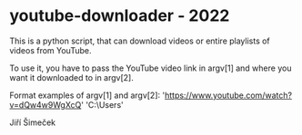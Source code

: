 # youtube-downloader - 2022

This is a python script, that can download videos or entire playlists of videos from YouTube.

To use it, you have to pass the YouTube video link in argv[1] and where you want it downloaded to in argv[2].

Format examples of argv[1] and argv[2]: 'https://www.youtube.com/watch?v=dQw4w9WgXcQ' 'C:\Users'

Jiří Šimeček

